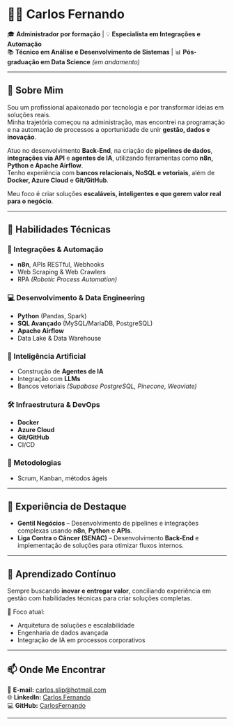 # 👨‍💻 Carlos Fernando

🎓 **Administrador por formação** | 💡 **Especialista em Integrações e Automação**  
📚 **Técnico em Análise e Desenvolvimento de Sistemas**  | 📊 **Pós-graduação em Data Science** *(em andamento)*  

---

## 🚀 Sobre Mim  

Sou um profissional apaixonado por tecnologia e por transformar ideias em soluções reais.  
Minha trajetória começou na administração, mas encontrei na programação e na automação de processos a oportunidade de unir **gestão, dados e inovação**.  

Atuo no desenvolvimento **Back-End**, na criação de **pipelines de dados**, **integrações via API** e **agentes de IA**, utilizando ferramentas como **n8n, Python e Apache Airflow**.  
Tenho experiência com **bancos relacionais, NoSQL e vetoriais**, além de **Docker, Azure Cloud** e **Git/GitHub**.  

Meu foco é criar soluções **escaláveis, inteligentes e que gerem valor real para o negócio**.  

---

## 🔧 Habilidades Técnicas  

### 🔗 Integrações & Automação  
- **n8n**, APIs RESTful, Webhooks  
- Web Scraping & Web Crawlers  
- RPA *(Robotic Process Automation)*  

### 💻 Desenvolvimento & Data Engineering  
- **Python** (Pandas, Spark)  
- **SQL Avançado** (MySQL/MariaDB, PostgreSQL)  
- **Apache Airflow**  
- Data Lake & Data Warehouse  

### 🧠 Inteligência Artificial  
- Construção de **Agentes de IA**  
- Integração com **LLMs**  
- Bancos vetoriais *(Supabase PostgreSQL, Pinecone, Weaviate)*  

### 🛠️ Infraestrutura & DevOps  
- **Docker**  
- **Azure Cloud**  
- **Git/GitHub**  
- CI/CD  

### 📌 Metodologias  
- Scrum, Kanban, métodos ágeis  

---

## 💼 Experiência de Destaque  

- **Gentil Negócios** – Desenvolvimento de pipelines e integrações complexas usando **n8n**, **Python** e **APIs**.  
- **Liga Contra o Câncer (SENAC)** – Desenvolvimento **Back-End** e implementação de soluções para otimizar fluxos internos.  

---

## 🌱 Aprendizado Contínuo  

Sempre buscando **inovar e entregar valor**, conciliando experiência em gestão com habilidades técnicas para criar soluções completas.  

📌 Foco atual:  
- Arquitetura de soluções e escalabilidade  
- Engenharia de dados avançada  
- Integração de IA em processos corporativos  

---

## 📫 Onde Me Encontrar  

📧 **E-mail:** [carlos.slip@hotmail.com](mailto:carlos.slip@hotmail.com)  
🌐 **LinkedIn:** [Carlos Fernando](https://www.linkedin.com/in/carlos-fernando-2251a298)  
💻 **GitHub:** [CarlosFernando](https://github.com/carlosfernandomatias)  

---
